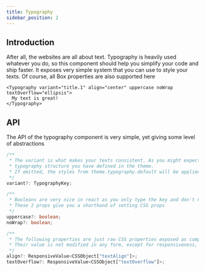 ```yaml
---
title: Typography
sidebar_position: 2
---
```


## Introduction

After all, the websites are all about text. Typography is heavily used whatever you do, so this component should help you simplify your code and ship faster. It exposes very simple system that you can use to style your texts. Of course, all Box properties are also supported here

```tsx
<Typography variant="title.1" align="center" uppercase noWrap textOverflow="ellipsis">
  My text is great!
</Typography>
```

## API

The API of the typography component is very simple, yet giving some level of abstractions

```ts
/**
 * The variant is what makes your texts consistent. As you might expect, this is a dot notation of the
 * typography structure you have defined in the theme.
 * If omitted, the styles from theme.typography.default will be applied
 */
variant?: TypographyKey;

/**
 * Booleans are very nice in react as you only type the key and don't need a value.
 * These 2 props give you a shorthand of setting CSS props
 */
uppercase?: boolean;
noWrap?: boolean;

/**
 * The following properties are just raw CSS properties exposed as component props for convenience.
 * Their value is not modified in any form, except for responsiveness, where defined
 */
align?: ResponsiveValue<CSSObject["textAlign"]>;
textOverflow?: ResponsiveValue<CSSObject["textOverflow"]>;
```
